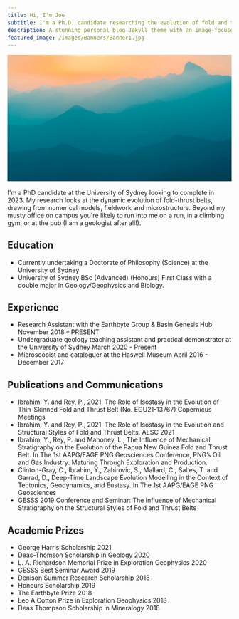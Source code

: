 ```yaml
---
title: Hi, I'm Joe
subtitle: I'm a Ph.D. candidate researching the evolution of fold and thrust belts using a combination of numerical models and fieldwork.
description: A stunning personal blog Jekyll theme with an image-focused design.
featured_image: /images/Banners/Banner1.jpg
---
```


![](/images/demo/demo-landscape.jpg)

I'm a PhD candidate at the University of Sydney looking to complete in 2023. My research looks at the dynamic evolution of fold-thrust belts, drawing from numerical models, fieldwork and microstructure. Beyond my musty office on campus you're likely to run into me on a run, in a climbing gym, or at the pub (I am a geologist after all!). 

## Education

* Currently undertaking a Doctorate of Philosophy (Science) at the University of Sydney
* University of Sydney BSc (Advanced) (Honours) First Class with a double major in Geology/Geophysics and Biology.

## Experience

* Research Assistant with the Earthbyte Group & Basin Genesis Hub November 2018 – PRESENT
* Undergraduate geology teaching assistant and practical demonstrator at the University of Sydney March 2020 - Present
* Microscopist and cataloguer at the Haswell Museum April 2016 - December 2017

## Publications and Communications

* Ibrahim, Y. and Rey, P., 2021. The Role of Isostasy in the Evolution of Thin-Skinned Fold and Thrust Belt (No. EGU21-13767) Copernicus Meetings
* Ibrahim, Y. and Rey, P., 2021. The Role of Isostasy in the Evolution and Structural Styles of Fold and Thrust Belts. AESC 2021
* Ibrahim, Y., Rey, P. and Mahoney, L., The Influence of Mechanical Stratigraphy on the Evolution of the Papua New
Guinea Fold and Thrust Belt. In The 1st AAPG/EAGE PNG Geosciences Conference, PNG’s Oil and Gas Industry: Maturing Through Exploration and Production.
* Clinton-Gray, C., Ibrahim, Y., Zahirovic, S., Mallard, C., Salles, T. and Garrad, D., Deep-Time Landscape Evolution Modelling in the Context of Tectonics, Geodynamics, and Eustasy. In The 1st AAPG/EAGE PNG Geosciences
* GESSS 2019 Conference and Seminar: The Influence of Mechanical Stratigraphy on the Structural Styles of Fold and Thrust Belts

## Academic Prizes

* George Harris Scholarship 2021
* Deas-Thomson Scholarship in Geology 2020
* L. A. Richardson Memorial Prize in Exploration Geophysics 2020
* GESSS Best Seminar Award 2019
* Denison Summer Research Scholarship 2018
* Honours Scholarship 2019
* The Earthbyte Prize 2018
* Leo A Cotton Prize in Exploration Geophysics 2018
* Deas Thompson Scholarship in Mineralogy 2018